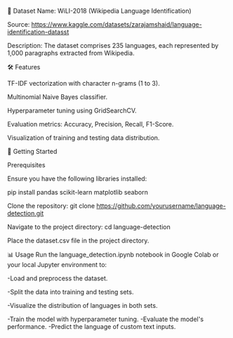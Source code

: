 📁 Dataset
Name: WiLI-2018 (Wikipedia Language Identification)

Source: https://www.kaggle.com/datasets/zarajamshaid/language-identification-datasst

Description: The dataset comprises 235 languages, each represented by 1,000 paragraphs extracted from Wikipedia.

🛠️ Features

TF-IDF vectorization with character n-grams (1 to 3).

Multinomial Naive Bayes classifier.

Hyperparameter tuning using GridSearchCV.

Evaluation metrics: Accuracy, Precision, Recall, F1-Score.

Visualization of training and testing data distribution.

🚀 Getting Started

Prerequisites

Ensure you have the following libraries installed:

pip install pandas scikit-learn matplotlib seaborn

Clone the repository: git clone https://github.com/yourusername/language-detection.git

Navigate to the project directory: cd language-detection

Place the dataset.csv file in the project directory.


📊 Usage
Run the language_detection.ipynb notebook in Google Colab or your local Jupyter environment to:

-Load and preprocess the dataset.

-Split the data into training and testing sets.

-Visualize the distribution of languages in both sets.

-Train the model with hyperparameter tuning.
-Evaluate the model's performance.
-Predict the language of custom text inputs.

